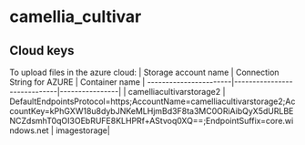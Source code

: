 # camellia_cultivar


## Cloud keys

To upload files in the azure cloud: 
| Storage account name | Connection String for AZURE | Container name |
-----------------------|-----------------------------|----------------|
| camelliacultivarstorage2 | DefaultEndpointsProtocol=https;AccountName=camelliacultivarstorage2;AccountKey=kPhGXW18u8dybJNKeMLHjmBd3F8ta3MC0ORiAibQyX5dURLBENCZdsmhT0qOI3OEbRUFE8KLHPRf+AStvoq0XQ==;EndpointSuffix=core.windows.net | imagestorage|

